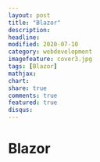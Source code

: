 ```yaml
---
layout: post
title: "Blazor"
description: 
headline: 
modified: 2020-07-10
category: webdevelopment
imagefeature: cover3.jpg
tags: [Blazor]
mathjax: 
chart: 
share: true
comments: true
featured: true
disqus:
---
```


# Blazor